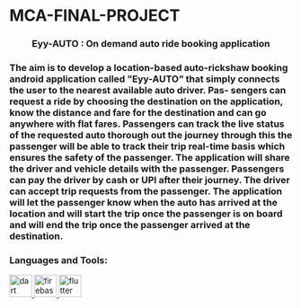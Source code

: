 # MCA-FINAL-PROJECT







<h3 align="center">Eyy-AUTO : On demand auto ride booking application </h3>

<h3 align="left">The aim is to develop a location-based auto-rickshaw booking android application
called ”Eyy-AUTO” that simply connects the user to the nearest available auto driver. Pas-
sengers can request a ride by choosing the destination on the application, know the distance
and fare for the destination and can go anywhere with flat fares. Passengers can track the
live status of the requested auto thorough out the journey through this the passenger will
be able to track their trip real-time basis which ensures the safety of the passenger. The
application will share the driver and vehicle details with the passenger. Passengers can pay
the driver by cash or UPI after their journey. The driver can accept trip requests from the
passenger. The application will let the passenger know when the auto has arrived at the
location and will start the trip once the passenger is on board and will end the trip once the
passenger arrived at the destination.

</h3>
<p align="left">
</p>

<h3 align="left">Languages and Tools:</h3>
<p align="left"> <a href="https://dart.dev" target="_blank" rel="noreferrer"> <img src="https://www.vectorlogo.zone/logos/dartlang/dartlang-icon.svg" alt="dart" width="40" height="40"/> </a> <a href="https://firebase.google.com/" target="_blank" rel="noreferrer"> <img src="https://www.vectorlogo.zone/logos/firebase/firebase-icon.svg" alt="firebase" width="40" height="40"/> </a> <a href="https://flutter.dev" target="_blank" rel="noreferrer"> <img src="https://www.vectorlogo.zone/logos/flutterio/flutterio-icon.svg" alt="flutter" width="40" height="40"/> </a> </p>










